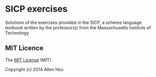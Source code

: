 # SICP exercises

Solutions of the exercises provided in the SICP, a scheme language textbook
written by the professor(s) from the Massachusetts Institute of Technology.

## MIT Licence

The [MIT License](https://github.com/hsuallen/sicp/blob/master/LICENSE) (MIT)

Copyright (c) 2014 Allen Hsu
